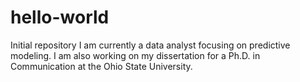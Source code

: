 # hello-world
Initial repository
I am currently a data analyst focusing on predictive modeling. I am also working on my dissertation for a Ph.D. in Communication at the Ohio State University.
